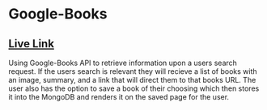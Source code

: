 # Google-Books 
## [Live Link](https://google-books96.herokuapp.com/)

Using Google-Books API to retrieve information upon a users search request. 
If the users search is relevant they will recieve a list of books with an image, summary, and a link that will direct them to that
books URL. The user also has the option to save a book of their choosing which then stores it into the MongoDB and renders it on the 
saved page for the user. 
